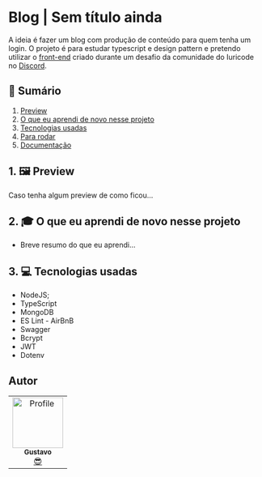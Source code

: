 # Blog | Sem título ainda

A ideia é fazer um blog com produção de conteúdo para quem tenha um login. O projeto é para estudar typescript e design pattern e pretendo utilizar o [front-end](https://github.com/GustavoGomesDias/codelandia-1) criado durante um desafio da comunidade do Iuricode no [Discord](https://discord.com/invite/QevDJqCzaY).

## 📕 Sumário
1. [Preview](https://github.com/GustavoGomesDias/blog#1--preview)
2. [O que eu aprendi de novo nesse projeto](https://github.com/GustavoGomesDias/blog#2--o-que-eu-aprendi-de-novo-nesse-projeto)
3. [Tecnologias usadas](https://github.com/GustavoGomesDias/blog#3--tecnologias-usadas)
4. [Para rodar](https://github.com/GustavoGomesDias/blog#4--para-rodar-o-projeto)
5. [Documentação](https://github.com/GustavoGomesDias/blog#5--documenta%C3%A7%C3%A3o)

## 1. 🖼 Preview
Caso tenha algum preview de como ficou...

## 2. 🎓 O que eu aprendi de novo nesse projeto
* Breve resumo do que eu aprendi...

## 3. 💻 Tecnologias usadas
* NodeJS;
* TypeScript
* MongoDB
* ES Lint - AirBnB
* Swagger
* Bcrypt
* JWT
* Dotenv

## Autor
<table>
  <tr>
    <td align="center"><a href="https://github.com/GustavoGomesDias"><img src="https://github.com/GustavoGomesDias.png" width="100px;" alt="Profile"/><br /><sub><b>Gustavo</b></sub></a><br /><a href="https://github.com/GustavoGomesDias" title="Code">😎</a></td>
  <tr>
</table>
